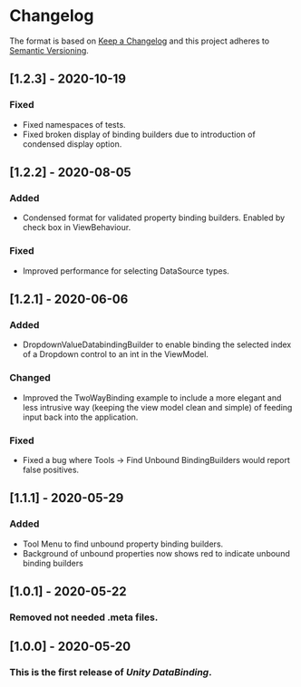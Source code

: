 # Changelog

The format is based on [Keep a Changelog](http://keepachangelog.com/en/1.0.0/)
and this project adheres to [Semantic Versioning](http://semver.org/spec/v2.0.0.html).

## [1.2.3] - 2020-10-19
### Fixed
- Fixed namespaces of tests.
- Fixed broken display of binding builders due to introduction of condensed display option.

## [1.2.2] - 2020-08-05
### Added
- Condensed format for validated property binding builders. Enabled by check box in ViewBehaviour.
### Fixed
- Improved performance for selecting DataSource types.

## [1.2.1] - 2020-06-06
### Added
- DropdownValueDatabindingBuilder to enable binding the selected index of a Dropdown control to an int in the ViewModel.

### Changed
- Improved the TwoWayBinding example to include a more elegant and less intrusive way (keeping the view model clean and simple) of feeding input back into the application.

### Fixed
- Fixed a bug where Tools -> Find Unbound BindingBuilders would report false positives.


## [1.1.1] - 2020-05-29
### Added
- Tool Menu to find unbound property binding builders.
- Background of unbound properties now shows red to indicate unbound binding builders


## [1.0.1] - 2020-05-22

### Removed not needed .meta files.

## [1.0.0] - 2020-05-20

### This is the first release of *Unity DataBinding*.